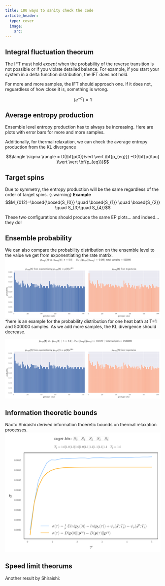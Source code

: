 ```yaml
---
title: 100 ways to sanity check the code 
article_header:
  type: cover
  image:
    src: 
---
```


  
## Integral fluctuation theorum 

The IFT must hold *except* when the probability of the reverse transition is not possible or if you violate detailed balance. For example, if you start your system in a delta function distribution, the IFT does not hold.

For more and more samples, the IFT should approach one. If it does not, reguardless of how close it is, something is wrong. 

$$\langle e^{-\sigma} \rangle = 1$$
## Average entropy production

Ensemble level entropy production has to always be increasing. Here are plots with error bars for more and more samples. 

Additionally, for thermal relaxation, we can check the average entropy production from the KL divergence 

$$\langle \sigma \rangle = D(\bf{p(0)}\vert \vert \bf{p_{eq}}) −D(\bf{p(\tau} )\vert \vert \bf{p_{eq}})$$

## Target spins

Due to symmetry, the entropy production will be the same regardless of the order of target spins. 
{:.warning}
**Example**
$$M_{012}=\boxed{\boxed{S_{0}} \quad  \boxed{S_{1}} \quad \boxed{S_{2}} \quad S_{3}\quad S_{4}}$$


These two configurations should produce the same EP plots... and indeed... they do!

## Ensemble probability

We  can also compare the probability distribution on the ensemble level to the value we get from exponentiating the rate matrix. 
<img src="/files/allones.png"> *here is an example for the probability distribution for one heat bath at T=1 and 500000 samples. As we add more samples, the KL divergence should decrease.

<img src="/files/probability1500000.svg">

## Information theoretic bounds 
Naoto Shiraishi derived information thoeretic bounds on thermal relaxation processes.
<img src="/files/equality.svg">

## Speed limit theorums 

Another result by Shiraishi:



